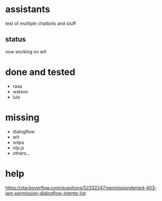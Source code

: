 # assistants
test of multiple chatbots and stuff


## status
now working on wit

# done and tested
- rasa
- watson
- luis


# missing
- dialogflow
- wit
- snips
- nlp.js
- others...

# help
https://stackoverflow.com/questions/52332247/permissiondenied-403-iam-permission-dialogflow-intents-list
